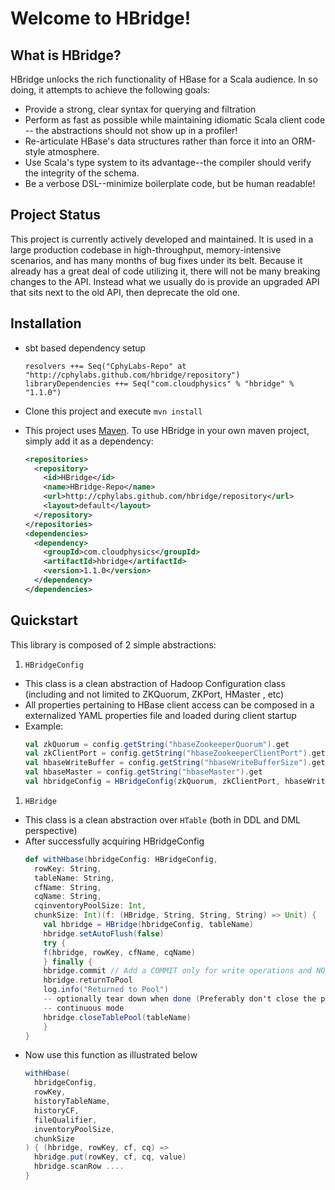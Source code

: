 # Welcome to HBridge! #

## What is HBridge? ##

HBridge unlocks the rich functionality of HBase for a Scala audience.
In so doing, it attempts to achieve the following goals:

- Provide a strong, clear syntax for querying and filtration
- Perform as fast as possible while maintaining idiomatic Scala client code --
  the abstractions should not show up in a profiler!
- Re-articulate HBase's data structures rather than force it into an ORM-style
  atmosphere.
- Use Scala's type system to its advantage--the compiler should verify the
  integrity of the schema.
- Be a verbose DSL--minimize boilerplate code, but be human readable!

## Project Status ##

This project is currently actively developed and maintained.
It is used in a large production codebase in high-throughput, memory-intensive
scenarios, and has many months of bug fixes under its belt.
Because it already has a great deal of code utilizing it, there will not be many
breaking changes to the API.
Instead what we usually do is provide an upgraded API that sits next to the old
API, then deprecate the old one.

## Installation ##

- sbt based dependency setup
  ```
  resolvers ++= Seq("CphyLabs-Repo" at "http://cphylabs.github.com/hbridge/repository")
  libraryDependencies ++= Seq("com.cloudphysics" % "hbridge" % "1.1.0")
  ```

- Clone this project and execute
  ```mvn install```

- This project uses [Maven](http://maven.apache.org/ "Apache Maven").
  To use HBridge in your own maven project, simply add it as a dependency:
  ```xml
  <repositories>
    <repository>
      <id>HBridge</id>
      <name>HBridge-Repo</name>
      <url>http://cphylabs.github.com/hbridge/repository</url>
      <layout>default</layout>
    </repository>
  </repositories>
  <dependencies>
    <dependency>
      <groupId>com.cloudphysics</groupId>
      <artifactId>hbridge</artifactId>
      <version>1.1.0</version>
    </dependency>
  </dependencies>
  ```

## Quickstart ##

This library is composed of 2 simple abstractions:

1. `HBridgeConfig`
  - This class is a clean abstraction of Hadoop Configuration class (including
    and not limited to ZKQuorum, ZKPort, HMaster , etc)
  - All properties pertaining to HBase client access can be composed in a
    externalized YAML properties file and loaded during client startup
  - Example:
    ```scala
    val zkQuorum = config.getString("hbaseZookeeperQuorum").get
    val zkClientPort = config.getString("hbaseZookeeperClientPort").get
    val hbaseWriteBuffer = config.getString("hbaseWriteBufferSize").get
    val hbaseMaster = config.getString("hbaseMaster").get
    val hbridgeConfig = HBridgeConfig(zkQuorum, zkClientPort, hbaseWriteBuffer, hbaseMaster)
    ```
1. `HBridge`
  - This class is a clean abstraction over `HTable` (both in DDL and DML
    perspective)
  - After successfully acquiring HBridgeConfig
    ```scala
    def withHbase(hbridgeConfig: HBridgeConfig,
      rowKey: String,
      tableName: String,
      cfName: String,
      cqName: String,
      cqinventoryPoolSize: Int,
      chunkSize: Int)(f: (HBridge, String, String, String) => Unit) {
        val hbridge = HBridge(hbridgeConfig, tableName)
        hbridge.setAutoFlush(false)
        try {
        f(hbridge, rowKey, cfName, cqName)
        } finally {
        hbridge.commit // Add a COMMIT only for write operations and NOT for READ (FETCH) operations
        hbridge.returnToPool
        log.info("Returned to Pool")
        -- optionally tear down when done (Preferably don't close the pool in web application server that run in
        -- continuous mode
        hbridge.closeTablePool(tableName)
        }
    }
    ```
  - Now use this function as illustrated below
    ```scala
    withHbase(
      hbridgeConfig,
      rowKey,
      historyTableName,
      historyCF,
      fileQualifier,
      inventoryPoolSize,
      chunkSize
    ) { (hbridge, rowKey, cf, cq) =>
      hbridge.put(rowKey, cf, cq, value)
      hbridge.scanRow ....
    }
    ```
